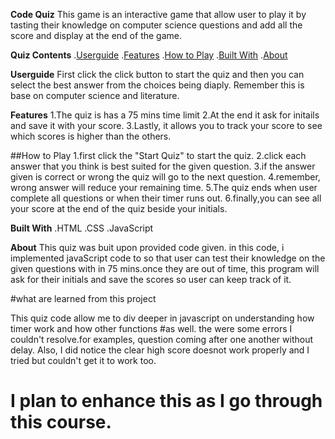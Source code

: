 

**Code Quiz**
This game is an interactive game that allow user to play it by tasting their knowledge on computer science questions and add all the score and display at the end of the game.


**Quiz Contents** 
.[Userguide](#userguide)
.[Features](#features)
.[How to Play](#how-to-play)
.[Built With](#built-with)
.[About](#about)

**Userguide**
First click the click button to start the quiz and then you can select the best answer from the choices being diaply. Remember this is base on computer science and literature.

**Features**
1.The quiz is has a 75 mins time limit
2.At the end it ask for initails and save it with your score.
3.Lastly, it allows you to track your score to see which scores is higher than the others.

##How to Play
1.first click the "Start Quiz" to start the quiz.
2.click each answer that you think is best suited for the given question.
3.if the answer given is correct or wrong the quiz will go to the next question.
4.remember, wrong answer will reduce your remaining time.
5.The quiz ends when user complete all questions or when their timer runs out.
6.finally,you can see all your score at the end of the quiz beside your initials.

**Built With**
.HTML
.CSS
.JavaScript

**About**
This quiz was buit upon provided code given. in this code, i implemented javaScript code to so that user can test their knowledge on the given questions with in 75 mins.once they are out of time, this program will ask for their initials and save the scores so user can keep track of it.

#what are learned from this project

This quiz code allow me to div deeper in javascript on understanding how timer work and how other functions #as well.
the were some errors I couldn't  resolve.for examples, question coming after one another without delay.
Also, I did notice the clear high score doesnot work properly and I tried but couldn't get it to work too.

# I plan to enhance this as I go through this course.


